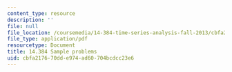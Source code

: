 ```yaml
---
content_type: resource
description: ''
file: null
file_location: /coursemedia/14-384-time-series-analysis-fall-2013/cbfa217670dde974ad60704bcdcc23e6_MIT14_384F13_problems.pdf
file_type: application/pdf
resourcetype: Document
title: 14.384 Sample problems
uid: cbfa2176-70dd-e974-ad60-704bcdcc23e6
---
```

